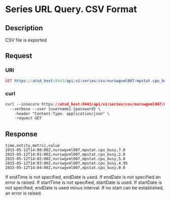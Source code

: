 # Series URL Query. CSV Format
## Description
CSV file is exported
## Request 
### URI
```elm
GET https://atsd_host:8443/api/v1/series/csv/nurswgvml007/mpstat.cpu_busy?startDate=previous_hour&endDate=now&columns=date,entity,metric,value
```
### curl
```css
curl --insecure https://atsd_host:8443/api/v1/series/csv/nurswgvml007/mpstat.cpu_busy?startDate=previous_hour&endDate=now&columns=date,entity,metric,value \
  --verbose --user {username}:{password} \
    -header "Content-Type: application/json" \
    -request GET
```
## Response
```
time,entity,metric,value
2015-05-12T14:00:00Z,nurswgvml007,mpstat.cpu_busy,7.0
2015-05-12T14:01:00Z,nurswgvml007,mpstat.cpu_busy,2.0
2015-05-12T14:02:00Z,nurswgvml007,mpstat.cpu_busy,5.0
2015-05-12T14:03:00Z,nurswgvml007,mpstat.cpu_busy,4.95
2015-05-12T14:04:00Z,nurswgvml007,mpstat.cpu_busy,0.0
```

<aside class="notice">
If endTime is not specified, endDate is used. If endDate is not specified an error is raised.
If startTime is not specified, startDate is used. If startDate is not specified, endDate is used minus interval. If no start can be established, an error is raised.
</aside>
